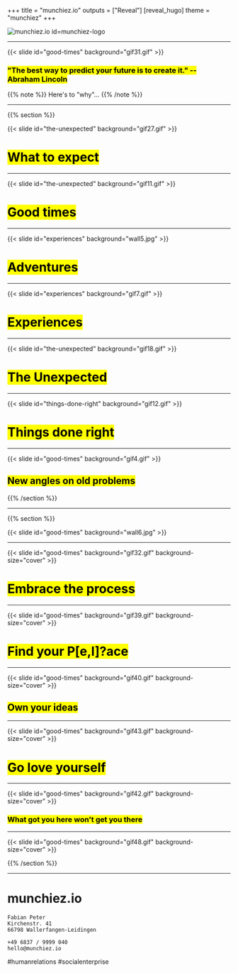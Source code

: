+++
title = "munchiez.io"
outputs = ["Reveal"]
[reveal_hugo]
theme = "munchiez"
+++

![munchiez.io id=munchiez-logo](/munchiez-logo-hugo.png)

---

{{< slide id="good-times" background="gif31.gif" >}}

### <mark>"The best way to predict your future is to create it." -- Abraham Lincoln</mark>

{{% note %}}
Here's to "why"...
{{% /note %}}

---

{{% section %}}

{{< slide id="the-unexpected" background="gif27.gif" >}}

# <mark>What to expect</mark>

---

{{< slide id="the-unexpected" background="gif11.gif" >}}

# <mark>Good times</mark>

---

{{< slide id="experiences" background="wall5.jpg" >}}

# <mark>Adventures</mark>

---

{{< slide id="experiences" background="gif7.gif" >}}

# <mark>Experiences</mark>

---

{{< slide id="the-unexpected" background="gif18.gif" >}}


# <mark>The Unexpected</mark>

---

{{< slide id="things-done-right" background="gif12.gif" >}}

# <mark>Things done right</mark>

---

{{< slide id="good-times" background="gif4.gif" >}}

## <mark>New angles on old problems</mark>

{{% /section %}}

---

{{% section %}}

{{< slide id="good-times" background="wall6.jpg" >}}

---

{{< slide id="good-times" background="gif32.gif" background-size="cover" >}}

# <mark>Embrace the process</mark>

---

{{< slide id="good-times" background="gif39.gif" background-size="cover" >}}

# <mark>Find your P[e,l]?ace</mark>

---

{{< slide id="good-times" background="gif40.gif" background-size="cover" >}}

## <mark>Own your ideas</mark>

---

{{< slide id="good-times" background="gif43.gif" background-size="cover" >}}

# <mark>Go love yourself</mark>

---

{{< slide id="good-times" background="gif42.gif" background-size="cover" >}}

### <mark>What got you here won't get you there</mark>

---

{{< slide id="good-times" background="gif48.gif" background-size="cover" >}}

<!-- # <mark>DOn't quIT</mark>-->

{{% /section %}}

---

# munchiez.io

```
Fabian Peter  
Kirchenstr. 41  
66798 Wallerfangen-Leidingen  

+49 6837 / 9999 040  
hello@munchiez.io
```

#humanrelations #socialenterprise
